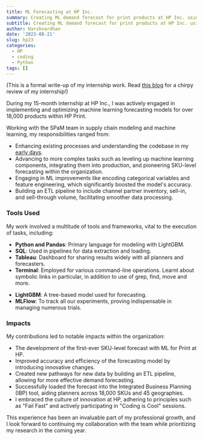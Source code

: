 ```yaml
---
title: ML Forecasting at HP Inc.
summary: Creating ML demand forecast for print products at HP Inc. using LightGBM and pushing it to production for wide adoption.
subtitle: Creating ML demand forecast for print products at HP Inc. using LightGBM and pushing it to production for wide adoption.
author: Harshvardhan
date: '2023-08-21'
slug: hp23
categories:
  - HP
  - coding
  - Python
tags: []
---
```


(This is a formal write-up of my internship work. Read [this blog](hp-blog-2023/) for a chirpy review of my internship!)

During my 15-month internship at HP Inc., I was actively engaged in implementing and optimizing machine learning forecasting models for over 18,000 products within HP Print. 

Working with the SPaM team in supply chain modeling and machine learning, my responsibilities ranged from:
- Enhancing existing processes and understanding the codebase in my [early days](/hp22/).
- Advancing to more complex tasks such as leveling up machine learning components, integrating them into production, and pioneering SKU-level forecasting within the organization.
- Engaging in ML improvements like encoding categorical variables and feature engineering, which significantly boosted the model's accuracy.
- Building an ETL pipeline to include channel partner inventory, sell-in, and sell-through volume, facilitating smoother data processing.

### Tools Used
My work involved a multitude of tools and frameworks, vital to the execution of tasks, including:
- **Python and Pandas**: Primary language for modeling with LightGBM.
- **SQL**: Used in pipelines for data extraction and loading.
- **Tableau**: Dashboard for sharing results widely with all planners and forecasters.
- **Terminal**: Employed for various command-line operations. Learnt about symbolic links in particular, in addition to use of grep, find, move and more.
* **LightGBM**: A tree-based model used for forecasting.
* **MLFlow**: To track all our experiments, proving indispensable in managing numerous trials.

### Impacts
My contributions led to notable impacts within the organization:
- The development of the first-ever SKU-level forecast with ML for Print at HP.
- Improved accuracy and efficiency of the forecasting model by introducing innovative changes.
- Created new pathways for new data by building an ETL pipeline, allowing for more effective demand forecasting.
- Successfully loaded the forecast into the Integrated Business Planning (IBP) tool, aiding planners across 18,000 SKUs and 45 geographies.
- I embraced the culture of innovation at HP, adhering to principles such as "Fail Fast" and actively participating in "Coding is Cool" sessions.

This experience has been an invaluable part of my professional growth, and I look forward to continuing my collaboration with the team while prioritizing my research in the coming year.
